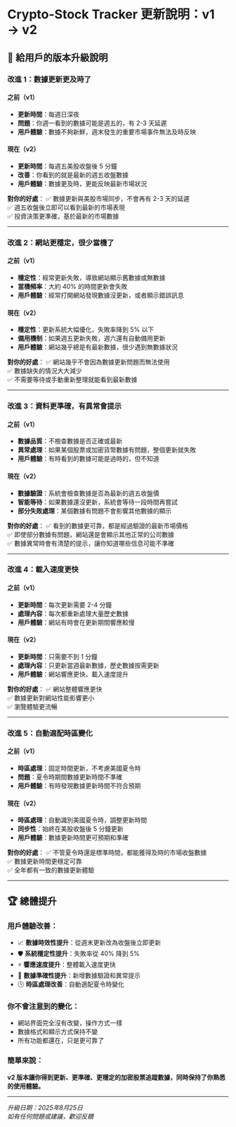 # Crypto-Stock Tracker 更新說明：v1 → v2

## 🎯 給用戶的版本升級說明

### 改進 1：數據更新更及時了

#### 之前（v1）
- **更新時間**：每週日深夜
- **問題**：你週一看到的數據可能是週五的，有 2-3 天延遲
- **用戶體驗**：數據不夠新鮮，週末發生的重要市場事件無法及時反映

#### 現在（v2）  
- **更新時間**：每週五美股收盤後 5 分鐘
- **改善**：你看到的就是最新的週五收盤數據
- **用戶體驗**：數據更及時，更能反映最新市場狀況

**對你的好處**：
✅ 數據更新與美股市場同步，不會再有 2-3 天的延遲  
✅ 週五收盤後立即可以看到最新的市場表現  
✅ 投資決策更準確，基於最新的市場數據  

---

### 改進 2：網站更穩定，很少當機了

#### 之前（v1）
- **穩定性**：經常更新失敗，導致網站顯示舊數據或無數據
- **當機頻率**：大約 40% 的時間更新會失敗
- **用戶體驗**：經常打開網站發現數據沒更新，或者顯示錯誤訊息

#### 現在（v2）
- **穩定性**：更新系統大幅優化，失敗率降到 5% 以下
- **備用機制**：如果週五更新失敗，週六還有自動備用更新
- **用戶體驗**：網站幾乎總是有最新數據，很少遇到無數據狀況

**對你的好處**：
✅ 網站幾乎不會因為數據更新問題而無法使用  
✅ 數據缺失的情況大大減少  
✅ 不需要等待或手動重新整理就能看到最新數據  

---

### 改進 3：資料更準確，有異常會提示

#### 之前（v1）
- **數據品質**：不檢查數據是否正確或最新
- **異常處理**：如果某個股票或加密貨幣數據有問題，整個更新就失敗
- **用戶體驗**：有時看到的數據可能是過時的，但不知道

#### 現在（v2）
- **數據驗證**：系統會檢查數據是否為最新的週五收盤價
- **智能等待**：如果數據還沒更新，系統會等待一段時間再嘗試
- **部分失敗處理**：某個數據有問題不會影響其他數據的顯示

**對你的好處**：
✅ 看到的數據更可靠，都是經過驗證的最新市場價格  
✅ 即使部分數據有問題，網站還是會顯示其他正常的公司數據  
✅ 數據異常時會有清楚的提示，讓你知道哪些信息可能不準確  

---

### 改進 4：載入速度更快

#### 之前（v1）
- **更新時間**：每次更新需要 2-4 分鐘
- **處理內容**：每次都重新處理大量歷史數據
- **用戶體驗**：網站有時會在更新期間響應較慢

#### 現在（v2）
- **更新時間**：只需要不到 1 分鐘
- **處理內容**：只更新當週最新數據，歷史數據按需更新
- **用戶體驗**：網站響應更快，載入速度提升

**對你的好處**：
✅ 網站整體響應更快  
✅ 數據更新對網站性能影響更小  
✅ 瀏覽體驗更流暢  

---

### 改進 5：自動適配時區變化

#### 之前（v1）
- **時區處理**：固定時間更新，不考慮美國夏令時
- **問題**：夏令時期間數據更新時間不準確
- **用戶體驗**：有時發現數據更新時間不符合預期

#### 現在（v2）
- **時區處理**：自動識別美國夏令時，調整更新時間
- **同步性**：始終在美股收盤後 5 分鐘更新
- **用戶體驗**：數據更新時間更可預期和準確

**對你的好處**：
✅ 不管夏令時還是標準時間，都能獲得及時的市場收盤數據  
✅ 數據更新時間更穩定可靠  
✅ 全年都有一致的數據更新體驗  

---

## 🏆 總體提升

### 用戶體驗改善：
- 📈 **數據時效性提升**：從週末更新改為收盤後立即更新
- 🛡️ **系統穩定性提升**：失敗率從 40% 降到 5%
- ⚡ **響應速度提升**：整體載入速度更快
- 🎯 **數據準確性提升**：新增數據驗證和異常提示
- 🕒 **時區處理改善**：自動適配夏令時變化

### 你不會注意到的變化：
- 網站界面完全沒有改變，操作方式一樣
- 數據格式和顯示方式保持不變
- 所有功能都還在，只是更可靠了

### 簡單來說：
**v2 版本讓你得到更新、更準確、更穩定的加密股票追蹤數據，同時保持了你熟悉的使用體驗。**

---

*升級日期：2025年8月25日*  
*如有任何問題或建議，歡迎反饋*